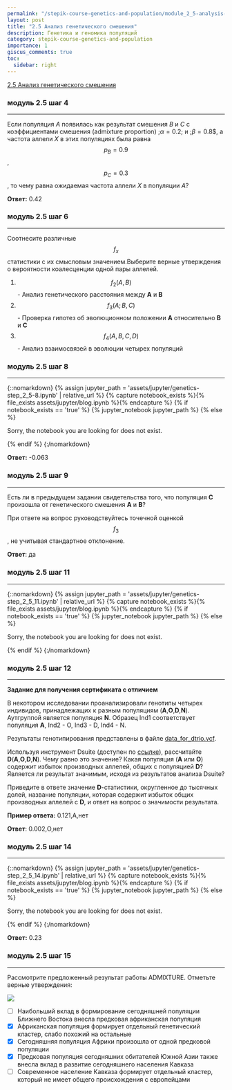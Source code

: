 ```yaml
---
permalink: "/stepik-course-genetics-and-population/module_2_5-analysis-of-genetic-mixing"
layout: post
title: "2.5 Анализ генетического смешения"
description: Генетика и геномика популяций
category: stepik-course-genetics-and-population
importance: 1
giscus_comments: true
toc:
  sidebar: right
---
```


[2.5 Анализ генетического смешения](https://stepik.org/lesson/295219/step/1?unit=276890)

### модуль 2.5 шаг 4

---

Если популяция *A* появилась как результат смешения *B* и *C* с коэффициентами смешения (admixture proportion) ;$\alpha  = 0.2;$ и ;$\beta = 0.8$$, а частота аллели *X* в этих популяциях была равна $$p_B=0.9$$ , $$p_C=0.3$$, то чему равна ожидаемая частота аллели *X* в популяции *A*?

**Ответ:** 0.42


### модуль 2.5 шаг 6

---

Соотнесите различные $$f_x$$ статистики с их смысловым значением.Выберите верные утверждения о вероятности коалесценции одной пары аллелей.

1. $$f_2(A,B)$$ - Анализ генетического расстояния между **A** и **B**
2. $$f_3(A;B,C)$$ - Проверка гипотез об эволюционном положении **A** относительно **B** и **C**
3. $$f_4(A,B,C,D)$$ - Анализ взаимосвязей в эволюции четырех популяций


### модуль 2.5 шаг 8

---

{::nomarkdown}
{% assign jupyter_path = 'assets/jupyter/genetics-step_2_5-8.ipynb' | relative_url %}
{% capture notebook_exists %}{% file_exists assets/jupyter/blog.ipynb %}{% endcapture %}
{% if notebook_exists == 'true' %}
{% jupyter_notebook jupyter_path %}
{% else %}
  <p>Sorry, the notebook you are looking for does not exist.</p>
{% endif %}
{:/nomarkdown}

**Ответ:** -0.063


### модуль 2.5 шаг 9

---

Есть ли в предыдущем задании свидетельства того, что популяция **C** произошла от генетического смешения **A** и **B**?

При ответе на вопрос руководствуйтесь точечной оценкой $$f_3$$, не учитывая стандартное отклонение.


**Ответ**: да


### модуль 2.5 шаг 11

---

{::nomarkdown}
{% assign jupyter_path = 'assets/jupyter/genetics-step_2_5_11.ipynb' | relative_url %}
{% capture notebook_exists %}{% file_exists assets/jupyter/blog.ipynb %}{% endcapture %}
{% if notebook_exists == 'true' %}
{% jupyter_notebook jupyter_path %}
{% else %}
  <p>Sorry, the notebook you are looking for does not exist.</p>
{% endif %}
{:/nomarkdown}


### модуль 2.5 шаг 12

---

**Задание для получения сертификата с отличием**

В некотором исследовании проанализировали генотипы четырех индивидов, принадлежащих к разным популяциям (**A**,**O**,**D**,**N**). Аутгруппой является популяция **N**. Образец Ind1 соответствует популяция **A**, Ind2 - O, Ind3 - D, Ind4 - N.

Результаты генотипирования представлены в файле [data_for_dtrio.vcf](https://drive.google.com/open?id=1s_NJpopkBSUPjoF0s9MwtG17QCeW6ArP).

Используя инструмент Dsuite (доступен по [ссылке](https://github.com/millanek/Dsuite)), рассчитайте **D**(**A**,**O**,**D**,**N**). Чему равно это значение? Какая популяция (**A** или **O**) содержит избыток производных аллелей, общих с популяцией **D**? Является ли результат значимым, исходя из результатов анализа Dsuite?

Приведите в ответе значение **D**-статистики, округленное до тысячных долей, название популяции, которая содержит избыток общих производных аллелей с **D**, и ответ на вопрос о значимости результата.

**Пример ответа:** 0.121,A,нет

**Ответ**:
0.002,O,нет


### модуль 2.5 шаг 14

---

{::nomarkdown}
{% assign jupyter_path = 'assets/jupyter/genetics-step_2_5_14.ipynb' | relative_url %}
{% capture notebook_exists %}{% file_exists assets/jupyter/blog.ipynb %}{% endcapture %}
{% if notebook_exists == 'true' %}
{% jupyter_notebook jupyter_path %}
{% else %}
  <p>Sorry, the notebook you are looking for does not exist.</p>
{% endif %}
{:/nomarkdown}

**Ответ:** 0.23


### модуль 2.5 шаг 15

---

Рассмотрите предложенный результат работы ADMIXTURE. Отметьте верные утверждения:

![](https://ucarecdn.com/f994c7f1-c626-4398-a356-eb728a2419ee/)

* [ ] Наибольший вклад в формирование сегодняшней популяции Ближнего Востока внесла предковая африканская популяция
* [X] Африканская популяция формирует отдельный генетический кластер, слабо похожий на остальные
* [X] Сегодняшняя популяция Африки произошла от одной предковой популяции
* [X] Предковая популяция сегодняшних обитателей Южной Азии также внесла вклад в развитие сегодняшнего населения Кавказа
* [ ] Современное население Кавказа формирует отдельный кластер, который не имеет общего происхождения с европейцами
